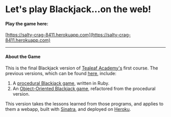 # Let's play Blackjack...on the web!

#### Play the game here:
[https://salty-crag-8411.herokuapp.com](https://salty-crag-8411.herokuapp.com)

---

#### About the Game
This is the final Blackjack version of [Tealeaf Academy's](http://www.gotealeaf.com") first course. The previous versions, which can be found [here](https://github.com/XiaoA/Ruby_Blackjack), include:

1. A [procedural Blackjack game](https://github.com/XiaoA/Ruby_Blackjack/blob/master/blackjack.rb), written in Ruby.
2. An [Object-Oriented Blackjack game](https://github.com/XiaoA/Ruby_Blackjack/blob/master/oop_blackjack.rb), refactored from the procedural version.

This version takes the lessons learned from those programs, and applies to them a webapp, built with [Sinatra](http://www.sinatrarb.com/), and deployed on [Heroku](https://www.heroku.com/).
